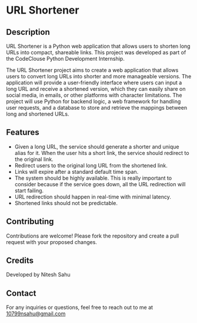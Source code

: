 # URL Shortener

## Description
URL Shortener is a Python web application that allows users to shorten long URLs into compact, shareable links. This project was developed as part of the CodeClouse Python Development Internship.

The URL Shortener project aims to create a web application that allows users to convert long URLs into shorter and more manageable versions. The application will provide a user-friendly interface where users can input a long URL and receive a shortened version, which they can easily share on social media, in emails, or other platforms with character limitations. The project will use Python for backend logic, a web framework for handling user requests, and a database to store and retrieve the mappings between long and shortened URLs.


## Features
- Given a long URL, the service should generate a shorter and unique alias for it.
  When the user hits a short link, the service should redirect to the original link.
- Redirect users to the original long URL from the shortened link.
- Links will expire after a standard default time span.
- The system should be highly available. This is really important to consider because if the service goes down, all the URL redirection 
  will start failing.
- URL redirection should happen in real-time with minimal latency.
- Shortened links should not be predictable.


## Contributing
Contributions are welcome! Please fork the repository and create a pull request with your proposed changes.

## Credits
Developed by Nitesh Sahu

## Contact
For any inquiries or questions, feel free to reach out to me at 10799nsahu@gmail.com
